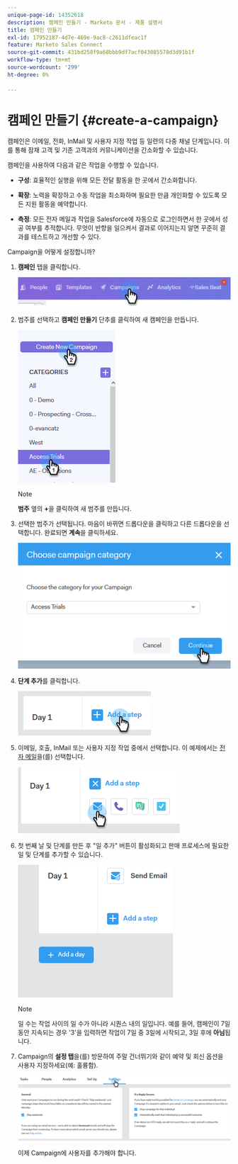 ```yaml
---
unique-page-id: 14352618
description: 캠페인 만들기 - Marketo 문서 - 제품 설명서
title: 캠페인 만들기
exl-id: 17952187-4d7e-469e-9ac8-c2611dfeac1f
feature: Marketo Sales Connect
source-git-commit: 431bd258f9a68bbb9df7acf043085578d3d91b1f
workflow-type: tm+mt
source-wordcount: '299'
ht-degree: 0%

---
```


# 캠페인 만들기 {#create-a-campaign}

캠페인은 이메일, 전화, InMail 및 사용자 지정 작업 등 일련의 다중 채널 단계입니다. 이를 통해 잠재 고객 및 기존 고객과의 커뮤니케이션을 간소화할 수 있습니다.

캠페인을 사용하여 다음과 같은 작업을 수행할 수 있습니다.

* **구성**: 효율적인 실행을 위해 모든 전달 활동을 한 곳에서 간소화합니다.

* **확장**: 노력을 확장하고 수동 작업을 최소화하며 필요한 만큼 개인화할 수 있도록 모든 지원 활동을 예약합니다.
* **측정**: 모든 전자 메일과 작업을 Salesforce에 자동으로 로그인하면서 한 곳에서 성공 여부를 추적합니다. 무엇이 반향을 일으켜서 결과로 이어지는지 알면 꾸준히 결과를 테스트하고 개선할 수 있다.

Campaign을 어떻게 설정합니까?

1. **캠페인** 탭을 클릭합니다.

   ![](assets/one-1.png)

1. 범주를 선택하고 **캠페인 만들기** 단추를 클릭하여 새 캠페인을 만듭니다.

   ![](assets/two-1.png)

   >[!NOTE]
   >
   >**범주** 옆의 **+**&#x200B;을 클릭하여 새 범주를 만듭니다.

1. 선택한 범주가 선택됩니다. 마음이 바뀌면 드롭다운을 클릭하고 다른 드롭다운을 선택합니다. 완료되면 **계속**&#x200B;을 클릭하세요.

   ![](assets/three-1.png)

1. **단계 추가**&#x200B;를 클릭합니다.

   ![](assets/four-1.png)

1. 이메일, 호출, InMail 또는 사용자 지정 작업 중에서 선택합니다. 이 예제에서는 [전자 메일](/help/marketo/product-docs/marketo-sales-connect/campaigns/campaign-step-types.md#email)을(를) 선택합니다.

   ![](assets/five-1.png)

1. 첫 번째 날 및 단계를 만든 후 &quot;일 추가&quot; 버튼이 활성화되고 판매 프로세스에 필요한 일 및 단계를 추가할 수 있습니다.

   ![](assets/six.png)

   >[!NOTE]
   >
   >일 수는 작업 사이의 일 수가 아니라 시퀀스 내의 일입니다. 예를 들어, 캠페인이 7일 동안 지속되는 경우 &#39;3&#39;을 입력하면 작업이 7일 중 3일에 시작되고, 3일 후에 **아님**&#x200B;됩니다.

1. Campaign의 **설정 탭**&#x200B;을(를) 방문하여 주말 건너뛰기와 같이 예약 및 회신 옵션을 사용자 지정하세요(예: 훌륭함).

   ![](assets/seven.png)

   이제 Campaign에 사용자를 추가해야 합니다.
